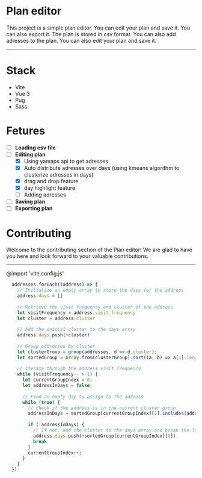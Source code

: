 # Plan editor

This project is a simple plan editor. You can edit your plan and save it. You can also export it. The plan is stored in csv format. You can also add adresses to the plan. You can also edit your plan and save it.

---

# Stack
- Vite
- Vue 3
- Pug
- Sass

# Fetures
- [ ] **Loading csv file**
- [ ] **Editing plan**
  - [x] Using yamaps api to get adresses
  - [x] Auto distribute adresses over days (using kmeans algorithm to clusterize adresses in days)
  - [x] drag and drop feature
  - [x] day highlight feature
  - [ ] Adding adresses
- [ ] **Saving plan**
- [ ] **Exporting plan**

# Contributing
Welcome to the contributing section of the Plan editor! We are glad to have you here and look forward to your valuable contributions.

---

@import 'vite.config.js'

``` javascript
  addresses.forEach((address) => {
    // Initialize an empty array to store the days for the address
    address.days = []
  
    // Retrieve the visit frequency and cluster of the address
    let visitFrequency = address.visit_frequency
    let cluster = address.cluster
  
    // Add the initial cluster to the days array
    address.days.push(+cluster) 
  
    // Group addresses by cluster
    let clusterGroup = group(addresses, d => d.cluster);
    let sortedGroup = Array.from(clusterGroup).sort((a, b) => a[1].length - b[1].length);
    
    // Iterate through the address visit frequency
    while (visitFrequency-- > 1) {
      let currentGroupIndex = 0;
      let addressInDays = false;
  
      // Find an empty day to assign to the address
      while (true) {
        // Check if the address is in the current cluster group
        addressInDays = sortedGroup[currentGroupIndex][1].includes(address);
        
        if (!addressInDays) {
          // If not, add the cluster to the days array and break the loop
          address.days.push(+sortedGroup[currentGroupIndex][0]) 
          break
        }
        currentGroupIndex++;
      }
    }
  })

```